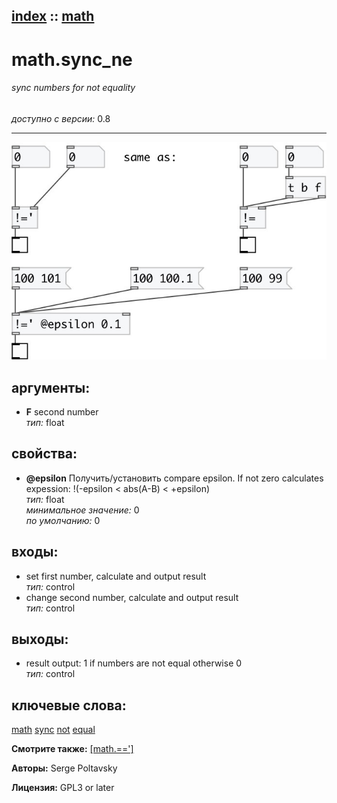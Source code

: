 [index](index.html) :: [math](category_math.html)
---

# math.sync_ne

###### sync numbers for not equality

*доступно с версии:* 0.8

---




[![example](../examples/img/math.sync_ne.jpg)](../examples/pd/math.sync_ne.pd)



## аргументы:

* **F**
second number<br>
_тип:_ float<br>





## свойства:

* **@epsilon** 
Получить/установить compare epsilon. If not zero calculates expession: !(-epsilon &lt; abs(A-B) &lt;
+epsilon)<br>
_тип:_ float<br>
_минимальное значение:_ 0<br>
_по умолчанию:_ 0<br>



## входы:

* set first number, calculate and output result<br>
_тип:_ control
* change second number, calculate and output result<br>
_тип:_ control



## выходы:

* result output: 1 if numbers are not equal otherwise 0<br>
_тип:_ control



## ключевые слова:

[math](keywords/math.html)
[sync](keywords/sync.html)
[not](keywords/not.html)
[equal](keywords/equal.html)



**Смотрите также:**
[\[math.==&#39;\]](math.%3D%3D%27.html)




**Авторы:** Serge Poltavsky




**Лицензия:** GPL3 or later





